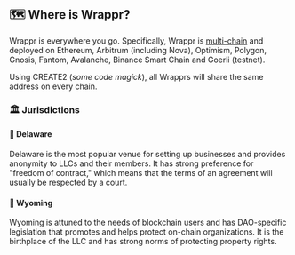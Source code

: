 ## 🗺️ Where is Wrappr?

Wrappr is everywhere you go. Specifically, Wrappr is [multi-chain](https://github.com/kalidao/wrappr-ui/blob/main/src/constants/deployments.ts) and deployed on Ethereum, Arbitrum (including Nova), Optimism, Polygon, Gnosis, Fantom, Avalanche, Binance Smart Chain and Goerli (testnet). 

Using CREATE2 (*some code magick*), all Wrapprs will share the same address on every chain.

### 🏛️ Jurisdictions

#### 🏢 Delaware

Delaware is the most popular venue for setting up businesses and provides anonymity to LLCs and their members. It has strong preference for "freedom of contract," which means that the terms of an agreement will usually be respected by a court.

#### 🦬 Wyoming

Wyoming is attuned to the needs of blockchain users and has DAO-specific legislation that promotes and helps protect on-chain organizations. It is the birthplace of the LLC and has strong norms of protecting property rights.
